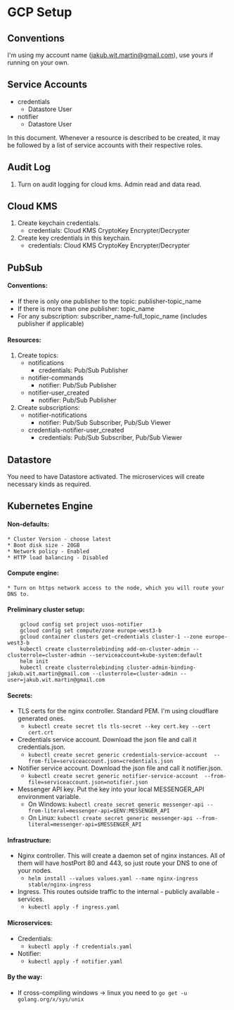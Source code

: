 # GCP Setup

## Conventions

I'm using my account name (jakub.wit.martin@gmail.com), use yours if running on your own.

## Service Accounts
* credentials
    * Datastore User
* notifier
    * Datastore User
    
In this document. Whenever a resource is described to be created, it may be followed by a list of service accounts with their respective roles.

## Audit Log

1. Turn on audit logging for cloud kms. Admin read and data read.

## Cloud KMS

1. Create keychain credentials.
    * credentials: Cloud KMS CryptoKey Encrypter/Decrypter
2. Create key credentials in this keychain.
    * credentials: Cloud KMS CryptoKey Encrypter/Decrypter

## PubSub

#### Conventions:
* If there is only one publisher to the topic: publisher-topic_name
* If there is more than one publisher: topic_name
* For any subscription: subscriber_name-full_topic_name (includes publisher if applicable)

#### Resources:

1. Create topics:
    * notifications
        * credentials: Pub/Sub Publisher
    * notifier-commands
        * notifier: Pub/Sub Publisher
    * notifier-user_created	
        * notifier: Pub/Sub Publisher
2. Create subscriptions:
    * notifier-notifications
        * notifier: Pub/Sub Subscriber, Pub/Sub Viewer
    * credentials-notifier-user_created
        * credentials: Pub/Sub Subscriber, Pub/Sub Viewer

## Datastore

You need to have Datastore activated. The microservices will create necessary kinds as required.

## Kubernetes Engine

#### Non-defaults:
    * Cluster Version - choose latest
    * Boot disk size - 20GB
    * Network policy - Enabled
    * HTTP load balancing - Disabled
    
#### Compute engine:
    * Turn on https network access to the node, which you will route your DNS to.
    
#### Preliminary cluster setup:
```
    gcloud config set project usos-notifier
    gcloud config set compute/zone europe-west3-b
    gcloud container clusters get-credentials cluster-1 --zone europe-west3-b
    kubectl create clusterrolebinding add-on-cluster-admin --clusterrole=cluster-admin --serviceaccount=kube-system:default
    helm init
    kubectl create clusterrolebinding cluster-admin-binding-jakub.wit.martin@gmail.com --clusterrole=cluster-admin --user=jakub.wit.martin@gmail.com
```

#### Secrets:
* TLS certs for the nginx controller. Standard PEM. I'm using cloudflare generated ones.
    * ```kubectl create secret tls tls-secret --key cert.key --cert cert.crt```
* Credentials service account. Download the json file and call it credentials.json.
    * ```kubectl create secret generic credentials-service-account  --from-file=serviceaccount.json=credentials.json```
* Notifier service account. Download the json file and call it notifier.json.
    * ```kubectl create secret generic notifier-service-account  --from-file=serviceaccount.json=notifier.json```
* Messenger API key. Put the key into your local MESSENGER_API environment variable.
    * On Windows: ```kubectl create secret generic messenger-api --from-literal=messenger-api=$ENV:MESSENGER_API```
    * On Linux: ```kubectl create secret generic messenger-api --from-literal=messenger-api=$MESSENGER_API```    

#### Infrastructure:
* Nginx controller. This will create a daemon set of nginx instances. All of them will have hostPort 80 and 443, so just route your DNS to one of your nodes.
    * ```helm install --values values.yaml --name nginx-ingress stable/nginx-ingress```
* Ingress. This routes outside traffic to the internal - publicly available - services.
    * ```kubectl apply -f ingress.yaml```

#### Microservices:
* Credentials:
    * ```kubectl apply -f credentials.yaml```
* Notifier:
    * ```kubectl apply -f notifier.yaml```
    
    
#### By the way:
* If cross-compiling windows -> linux you need to ```go get -u golang.org/x/sys/unix```